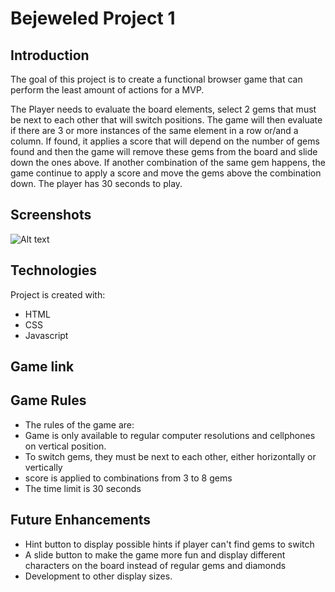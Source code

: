 # Bejeweled Project 1
## Introduction
The goal of this project is to create a functional browser game that can perform the least amount of actions for a MVP. 
  
The Player needs to evaluate the board elements, select 2 gems that must be next to each other that will switch positions. The game will then evaluate if there are 3 or more instances of the same element in a row or/and a column. If found, it applies a score that will depend on the number of gems found and then the game will remove these gems from the board and slide down the ones above. If another combination of the same gem happens, the game continue to apply a score and move the gems above the combination down. The player has 30 seconds to play.

## Screenshots
![Alt text](https://imgur.com/a/3dz51yS)

## Technologies
Project is created with:  
* HTML  
* CSS
* Javascript

## Game link


## Game Rules

* The rules of the game are:
* Game is only available to regular computer resolutions and cellphones on vertical position. 
* To switch gems, they must be next to each other, either horizontally or vertically
* score is applied to combinations from 3 to 8 gems
* The time limit is 30 seconds

## Future Enhancements
* Hint button to display possible hints if player can't find gems to switch
* A slide button to make the game more fun and display different characters on the board instead of regular gems and diamonds
* Development to other display sizes.

